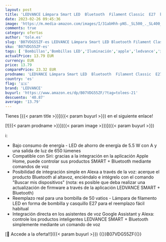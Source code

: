 ```yaml
---
layout: post
title: 'LEDVANCE Lámpara Smart LED  Bluetooth  Filament Classic  E27  blanco cálido  2700K  reemplaza las lámparas incandescentes con 60W controlable con Alexa  Google y Apple SMART+ BTCLA FILDIM paquete de 4'
date: 2023-02-26 09:45:36
image: 'https://m.media-amazon.com/images/I/31abHhh-pNS._SL500_._SL400_.jpg'
comments: true
category: ofertas
author: 'tole.es'
slug: 'B07VDG55ZF-es LEDVANCE Lámpara Smart LED Bluetooth Filament Classic E27...'
sku: 'B07VDG55ZF-es'
tags: [ 'Bombillas','Bombillas LED','Iluminación','apple','ledvance','🇪🇸', ]
actualPrice: 13.79 EUR
currency: EUR
price: 13.79
comparePrice: 23.32 EUR
prodname: 'LEDVANCE Lámpara Smart LED  Bluetooth  Filament Classic  E27  blanco cálido  2700K  reemplaza las lámparas incandescentes con 60W controlable con Alexa  Google y Apple SMART+ BTCLA FILDIM paquete de 4'
country: 'es'
flag: '🇪🇸'
brand: 'LEDVANCE'
buyurl: 'https://www.amazon.es/dp/B07VDG55ZF/?tag=tolees-21'
descuento: '40.87'
average: '13.79'
---
```


Tienes [{{< param title >}}]({{< param buyurl >}}) en el siguiente enlace!

[![{{< param prodname >}}]({{< param image >}})]({{< param buyurl >}})

ℹ️:

- Bajo consumo de energía - LED de ahorro de energía de 5.5 W con A y una salida de luz de 650 lúmenes
- Compatible con Siri: gracias a la integración en la aplicación Apple Home, puede controlar sus productos SMART + Bluetooth mediante comandos de voz
- Posibilidad de integración simple en Alexa a través de la voz: acerque el producto Bluetooth al altavoz, enciéndalo e intégrelo con el comando "Buscar mis dispositivos" (nota: es posible que deba realizar una actualización de firmware a través de la aplicación LEDVANCE SMART + Bluetooth)
- Reemplazo real para una bombilla de 50 vatios - Lámpara de filamento LED en forma de bombilla y casquillo E27 para el reemplazo fácil habitual
- Integración directa en los asistentes de voz Google Assistant y Alexa: controle los productos inteligentes LEDVANCE SMART + Bluetooth simplemente mediante un comando de voz

[🛒 Accede a la oferta!!]({{< param buyurl >}})
{{<world>}}B07VDG55ZF{{</world>}}
